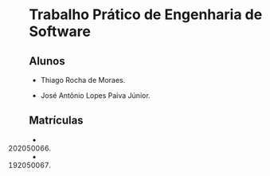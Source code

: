 # Trabalho Prático de Engenharia de Software

## Alunos

- Thiago Rocha de Moraes.

- José Antônio Lopes Paiva Júnior.

## Matrículas

- 202050066.

- 192050067.
